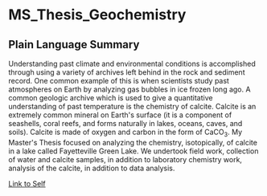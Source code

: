 # MS_Thesis_Geochemistry

## Plain Language Summary
Understanding past climate and environmental conditions is accomplished through using a variety of archives left behind in the rock and sediment record. 
One common example of this is when scientists study past atmospheres on Earth by analyzing gas bubbles in ice frozen long ago. 
A common geologic archive which is used to give a quantitative understanding of past temperature is the chemistry of calcite. 
Calcite is an extremely common mineral on Earth's surface (it is a component of seashells, coral reefs, and forms naturally in lakes, oceans, caves, and soils).
Calcite is made of oxygen and carbon in the form of CaCO<sub>3</sub>. 
My Master's Thesis focused on analyzing the chemistry, isotopically, of calcite in a lake called Fayetteville Green Lake. 
We undertook field work, collection of water and calcite samples, in addition to laboratory chemistry work, analysis of the calcite, in addition 
to data analysis.

[Link to Self](https://github.com/micahwiesner67/MS_Thesis_Geochemistry/)



